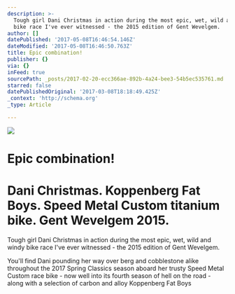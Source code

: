 ```yaml
---
description: >-
  Tough girl Dani Christmas in action during the most epic, wet, wild and windy
  bike race I've ever witnessed - the 2015 edition of Gent Wevelgem.
author: []
datePublished: '2017-05-08T16:46:54.146Z'
dateModified: '2017-05-08T16:46:50.763Z'
title: Epic combination!
publisher: {}
via: {}
inFeed: true
sourcePath: _posts/2017-02-20-ecc366ae-892b-4a24-bee3-54b5ec535761.md
starred: false
datePublishedOriginal: '2017-03-08T18:18:49.425Z'
_context: 'http://schema.org'
_type: Article

---
```

![](https://the-grid-user-content.s3-us-west-2.amazonaws.com/962d0aa6-7090-45cc-9fdb-8fa90e8dbce9.jpg)

# Epic combination!

# Dani Christmas. Koppenberg Fat Boys. Speed Metal Custom titanium bike. Gent Wevelgem 2015\.

Tough girl Dani Christmas in action during the most epic, wet, wild and windy bike race I've ever witnessed - the 2015 edition of Gent Wevelgem.

You'll find Dani pounding her way over berg and cobblestone alike throughout the 2017 Spring Classics season aboard her trusty Speed Metal Custom race bike - now well into its fourth season of hell on the road - along with a selection of carbon and alloy Koppenberg Fat Boys